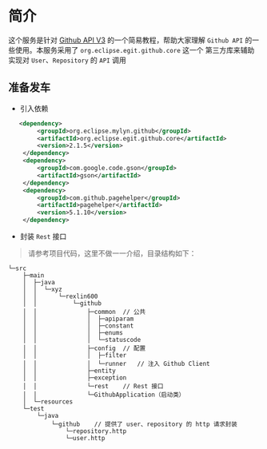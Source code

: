 # 简介

这个服务是针对 [Github API V3](https://developer.github.com/v3/) 的一个简易教程，帮助大家理解 `Github API` 的一些使用。本服务采用了 `org.eclipse.egit.github.core` 这一个
第三方库来辅助实现对 `User`、`Repository` 的 `API` 调用

## 准备发车

* 引入依赖

```xml
   <dependency>
        <groupId>org.eclipse.mylyn.github</groupId>
        <artifactId>org.eclipse.egit.github.core</artifactId>
        <version>2.1.5</version>
    </dependency>
    <dependency>
        <groupId>com.google.code.gson</groupId>
        <artifactId>gson</artifactId>
    </dependency>
    <dependency>
        <groupId>com.github.pagehelper</groupId>
        <artifactId>pagehelper</artifactId>
        <version>5.1.10</version>
    </dependency>
```

* 封装 `Rest` 接口

> 请参考项目代码，这里不做一一介绍，目录结构如下：

```text
└─src
    ├─main
    │  ├─java
    │  │  └─xyz
    │  │      └─rexlin600
    │  │          └─github
    │  │              ├─common  // 公共
    │  │              │  ├─apiparam
    │  │              │  ├─constant
    │  │              │  ├─enums
    │  │              │  └─statuscode
    │  │              ├─config  // 配置
    │  │              │  ├─filter
    │  │              │  └─runner   // 注入 Github Client
    │  │              ├─entity
    │  │              ├─exception
    │  │              └─rest    // Rest 接口
    │  │              └─GithubApplication（启动类）
    │  └─resources
    └─test
        └─java
            └─github    // 提供了 user、repository 的 http 请求封装
                └─repository.http
                └─user.http
```

